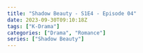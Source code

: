 ```yaml
---
title: "Shadow Beauty - S1E4 - Episode 04"
date: 2023-09-30T09:10:18Z
tags: ["K-Drama"]
categories: ["Drama", "Romance"]
series: ["Shadow Beauty"]
---
```



<mux-player stream-type="on-demand"
  src="https://kp3d-my.sharepoint.com/personal/ryoo_kp3d_onmicrosoft_com/_layouts/15/download.aspx?share=EWwH0_v4ardJl-BSQtQU498BevZvz9WXsHCFvCRK3aAzRw" metadata-video-title="Shadow Beauty - S1E4 - Episode 04" prefer-playback="mse" controls>
  </mux-player>
  
  
  <script src="https://cdn.jsdelivr.net/npm/@mux/mux-player"></script>
  
 <script id="Zox01IjuiYhQFYPykRBn6APL1a6N7ZtRipgbZlcZxp00M" type="application/ld+json">
 {
  "@context": "https://schema.org/",
  "@type": "VideoObject",
  "name": "Shadow Beauty - S1E4 - Episode 04",
  "contentUrl": "https://stream.mux.com/Zox01IjuiYhQFYPykRBn6APL1a6N7ZtRipgbZlcZxp00M.m3u8",
  "thumbnailUrl": "https://www.themoviedb.org/t/p/original/4rETHRY7Auwz50x2uV16xfQIXiR.jpg?width=314&fit_mode=preserve&time=25",
  "uploadDate": "2023-09-30T09:10:18Z",
}

</script>


